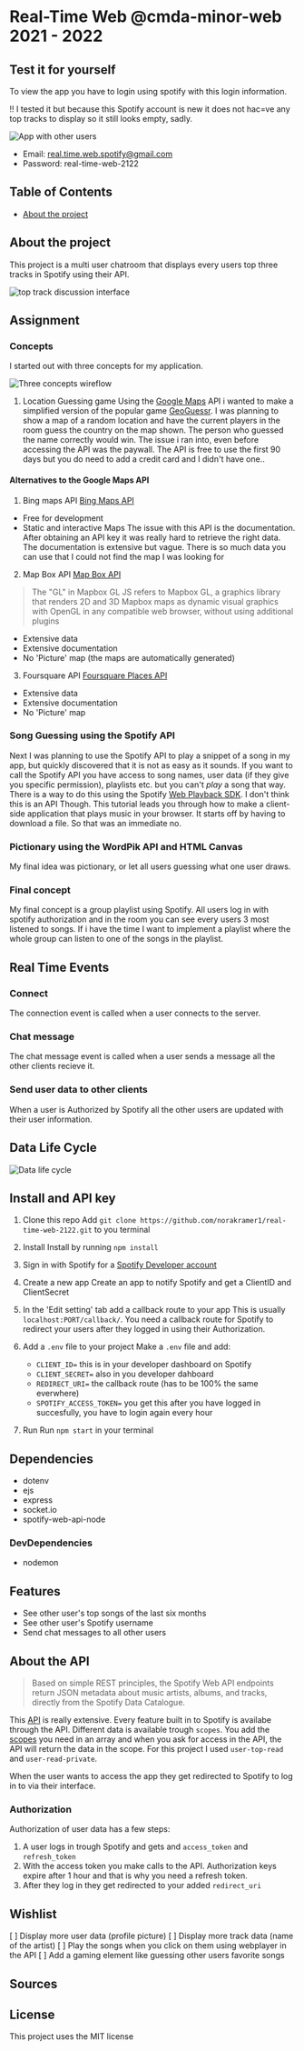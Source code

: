 # Real-Time Web @cmda-minor-web 2021 - 2022

## Test it for yourself
To view the app you have to login using spotify with this login information. 

!! I tested it but because this Spotify account is new it does not hac=ve any top tracks to display so it still looks empty, sadly.

![App with other users](https://github.com/norakramer1/real-time-web-2122/blob/main/public/images/other-users.png)

- Email: real.time.web.spotify@gmail.com
- Password: real-time-web-2122

## Table of Contents
- [About the project](#about-the-project)

## About the project
This project is a multi user chatroom that displays every users top three tracks in Spotify using their API.

![top track discussion interface](https://github.com/norakramer1/real-time-web-2122/blob/main/public/images/spotify-interface.png)
## Assignment
### Concepts
I started out with three concepts for my application.

![Three concepts wireflow](https://github.com/norakramer1/real-time-web-2122/blob/main/public/images/wireframes-concept-rtw.jpg)

1. Location Guessing game
Using the [Google Maps](https://developers.google.com/maps) API i wanted to make a simplified version of the popular game [GeoGuessr](https://www.geoguessr.com/). I was planning to show a map of a random location and have the current players in the room guess the country on the map shown. The person who guessed the name correctly would win. The issue i ran into, even before accessing the API was the paywall. The API is free to use the first 90 days but you do need to add a credit card and I didn't have one..

#### Alternatives to the Google Maps API

1. Bing maps API
[Bing Maps API](https://www.microsoft.com/en-us/maps/choose-your-bing-maps-api)

- Free for development
- Static and interactive Maps
The issue with this API is the documentation. After obtaining an API key it was really hard to retrieve the right data. The documentation is extensive but vague. There is so much data you can use that I could not find the map I was looking for

2. Map Box API
[Map Box API](https://www.mapbox.com/)
> The "GL" in Mapbox GL JS refers to Mapbox GL, a graphics library that renders 2D and 3D Mapbox maps as dynamic visual graphics with OpenGL in any compatible web browser, without using additional plugins

- Extensive data
- Extensive documentation
- No 'Picture' map (the maps are automatically generated)

3. Foursquare API
[Foursquare Places API](https://developer.foursquare.com/docs)

- Extensive data
- Extensive documentation
- No 'Picture' map

### Song Guessing using the Spotify API
Next I was planning to use the Spotify API to play a snippet of a song in my app, but quickly discovered that it is not as easy as it sounds. If you want to call the Spotify API you have access to song names, user data (if they give you specific permission), playlists etc. but you can't *play* a song that way. There is a way to do this using the Spotify [Web Playback SDK](https://developer.spotify.com/documentation/web-playback-sdk/quick-start/#listening-through-the-sdk). I don't think this is an API Though. This tutorial leads you through how to make a client-side application that plays music in your browser. It starts off by having to download a file. So that was an immediate no.

### Pictionary using the WordPik API and HTML Canvas
My final idea was pictionary, or let all users guessing what one user draws. 

### Final concept
My final concept is a group playlist using Spotify. All users log in with spotify authorization and in the room you can see every users 3 most listened to songs. If i have the time I want to implement a playlist where the whole group can listen to one of the songs in the playlist.

## Real Time Events
### Connect
The connection event is called when a user connects to the server.

### Chat message
The chat message event is called when a user sends a message all the other clients recieve it.

### Send user data to other clients
When a user is Authorized by Spotify all the other users are updated with their user information.

## Data Life Cycle
![Data life cycle](https://github.com/norakramer1/real-time-web-2122/blob/main/public/images/data-life-cycle.jpeg)

## Install and API key
1. Clone this repo
Add `git clone https://github.com/norakramer1/real-time-web-2122.git` to you terminal

2. Install
Install by running `npm install`

3. Sign in with Spotify for a [Spotify Developer account](https://developer.spotify.com/)

4. Create a new app
Create an app to notify Spotify and get a ClientID and ClientSecret

5. In the 'Edit setting' tab add a callback route to your app
This is usually `localhost:PORT/callback/`. You need a callback route for Spotify to redirect your users after they logged in using their Authorization.

6. Add a `.env` file to your project
Make a `.env` file and add:
    - `CLIENT_ID=` this is in your developer dashboard on Spotify
    - `CLIENT_SECRET=` also in you developer dahboard
    - `REDIRECT_URI=` the callback route (has to be 100% the same everwhere)
    - `SPOTIFY_ACCESS_TOKEN=` you get this after you have logged in succesfully, you have to login again every hour

7. Run
Run `npm start` in your terminal

## Dependencies
 - dotenv
 - ejs
 - express
 - socket.io
 - spotify-web-api-node

 ### DevDependencies
  - nodemon

## Features
- See other user's top songs of the last six months
- See other user's Spotify username
- Send chat messages to all other users

## About the API
> Based on simple REST principles, the Spotify Web API endpoints return JSON metadata about music artists, albums, and tracks, directly from the Spotify Data Catalogue.

This [API](https://developer.spotify.com/documentation/web-api/quick-start/) is really extensive. Every feature built in to Spotify is availabe through the API. Different data is available trough `scopes`. You add the [scopes](https://developer.spotify.com/documentation/general/guides/authorization/scopes/) you need in an array and when you ask for access in the API, the API will return the data in the scope. For this project I used `user-top-read` and `user-read-private`. 

When the user wants to access the app they get redirected to Spotify to log in to via their interface. 

### Authorization
Authorization of user data has a few steps:

1. A user logs in trough Spotify and gets and `access_token` and `refresh_token`
2. With the access token you make calls to the API. Authorization keys expire after 1 hour and that is why you need a refresh token. 
3. After they log in they get redirected to your added `redirect_uri`

## Wishlist
[ ] Display more user data (profile picture)
[ ] Display more track data (name of the artist)
[ ] Play the songs when you click on them using webplayer in the API
[ ] Add a gaming element like guessing other users favorite songs

## Sources


## License 
This project uses the MIT license

